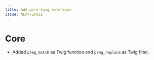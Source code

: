 ```yaml
---
title: Add pcre twig extension
issue: NEXT-25022
---
```


# Core

* Added `preg_match` as Twig function and `preg_replace` as Twig filter.
